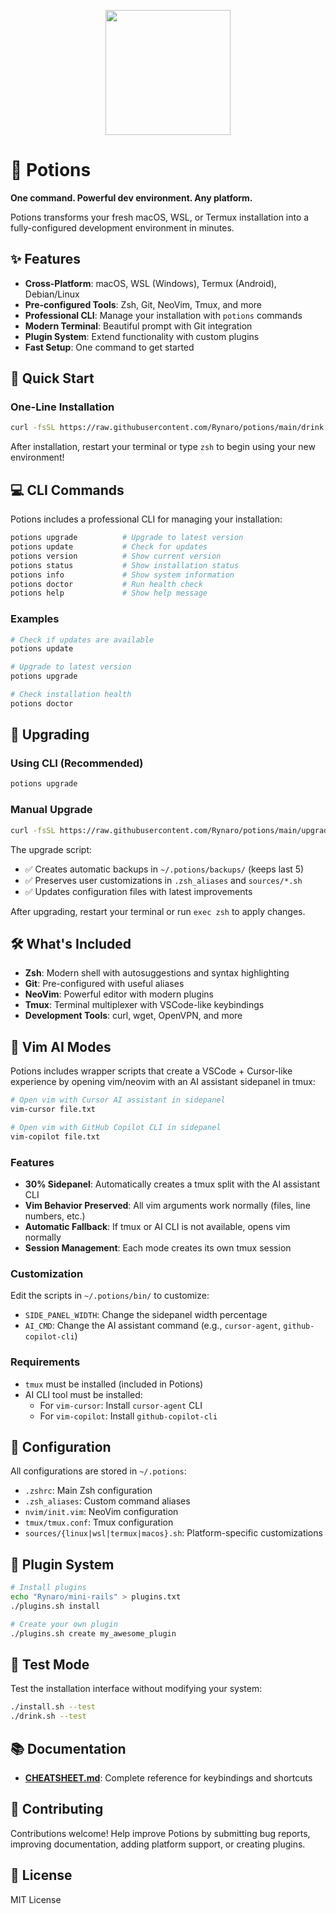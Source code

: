 <p align="center"><img src="https://github.com/user-attachments/assets/8d81012c-41d8-4db9-b801-db40ef52be0b" height="200" /></p>

# 🧪 Potions

**One command. Powerful dev environment. Any platform.**

Potions transforms your fresh macOS, WSL, or Termux installation into a fully-configured development environment in minutes.

## ✨ Features

- **Cross-Platform**: macOS, WSL (Windows), Termux (Android), Debian/Linux
- **Pre-configured Tools**: Zsh, Git, NeoVim, Tmux, and more
- **Professional CLI**: Manage your installation with `potions` commands
- **Modern Terminal**: Beautiful prompt with Git integration
- **Plugin System**: Extend functionality with custom plugins
- **Fast Setup**: One command to get started

## 🚀 Quick Start

### One-Line Installation

```bash
curl -fsSL https://raw.githubusercontent.com/Rynaro/potions/main/drink.sh | bash
```

After installation, restart your terminal or type `zsh` to begin using your new environment!

## 💻 CLI Commands

Potions includes a professional CLI for managing your installation:

```bash
potions upgrade          # Upgrade to latest version
potions update           # Check for updates
potions version          # Show current version
potions status           # Show installation status
potions info             # Show system information
potions doctor           # Run health check
potions help             # Show help message
```

### Examples

```bash
# Check if updates are available
potions update

# Upgrade to latest version
potions upgrade

# Check installation health
potions doctor
```

## 🔄 Upgrading

### Using CLI (Recommended)

```bash
potions upgrade
```

### Manual Upgrade

```bash
curl -fsSL https://raw.githubusercontent.com/Rynaro/potions/main/upgrade.sh | bash
```

The upgrade script:
- ✅ Creates automatic backups in `~/.potions/backups/` (keeps last 5)
- ✅ Preserves user customizations in `.zsh_aliases` and `sources/*.sh`
- ✅ Updates configuration files with latest improvements

After upgrading, restart your terminal or run `exec zsh` to apply changes.

## 🛠️ What's Included

- **Zsh**: Modern shell with autosuggestions and syntax highlighting
- **Git**: Pre-configured with useful aliases
- **NeoVim**: Powerful editor with modern plugins
- **Tmux**: Terminal multiplexer with VSCode-like keybindings
- **Development Tools**: curl, wget, OpenVPN, and more

## 🤖 Vim AI Modes

Potions includes wrapper scripts that create a VSCode + Cursor-like experience by opening vim/neovim with an AI assistant sidepanel in tmux:

```bash
# Open vim with Cursor AI assistant in sidepanel
vim-cursor file.txt

# Open vim with GitHub Copilot CLI in sidepanel
vim-copilot file.txt
```

### Features

- **30% Sidepanel**: Automatically creates a tmux split with the AI assistant CLI
- **Vim Behavior Preserved**: All vim arguments work normally (files, line numbers, etc.)
- **Automatic Fallback**: If tmux or AI CLI is not available, opens vim normally
- **Session Management**: Each mode creates its own tmux session

### Customization

Edit the scripts in `~/.potions/bin/` to customize:
- `SIDE_PANEL_WIDTH`: Change the sidepanel width percentage
- `AI_CMD`: Change the AI assistant command (e.g., `cursor-agent`, `github-copilot-cli`)

### Requirements

- `tmux` must be installed (included in Potions)
- AI CLI tool must be installed:
  - For `vim-cursor`: Install `cursor-agent` CLI
  - For `vim-copilot`: Install `github-copilot-cli`

## 📝 Configuration

All configurations are stored in `~/.potions`:
- `.zshrc`: Main Zsh configuration
- `.zsh_aliases`: Custom command aliases
- `nvim/init.vim`: NeoVim configuration
- `tmux/tmux.conf`: Tmux configuration
- `sources/{linux|wsl|termux|macos}.sh`: Platform-specific customizations

## 🔌 Plugin System

```bash
# Install plugins
echo "Rynaro/mini-rails" > plugins.txt
./plugins.sh install

# Create your own plugin
./plugins.sh create my_awesome_plugin
```

## 🧪 Test Mode

Test the installation interface without modifying your system:

```bash
./install.sh --test
./drink.sh --test
```

## 📚 Documentation

- **[CHEATSHEET.md](CHEATSHEET.md)**: Complete reference for keybindings and shortcuts

## 🤝 Contributing

Contributions welcome! Help improve Potions by submitting bug reports, improving documentation, adding platform support, or creating plugins.

## 📜 License

MIT License
